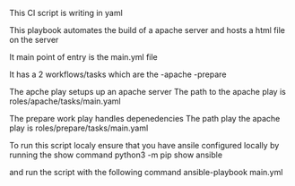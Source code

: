 This CI script is writing in yaml

This playbook automates the build of a apache server and hosts a html file on the server

It main point of entry is the main.yml file

It has a 2 workflows/tasks which are the
-apache
-prepare

The apche play setups up an apache server
The path to the apache play is roles/apache/tasks/main.yaml

The prepare work play handles depenedencies
The path play the apache play is roles/prepare/tasks/main.yaml

To run this script localy ensure that you have ansile configured locally by running the show command python3 -m pip show ansible

and run the script with the following command ansible-playbook main.yml
